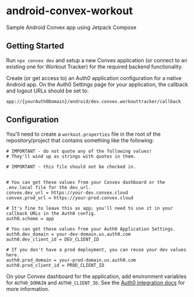 # android-convex-workout
Sample Android Convex app using Jetpack Compose

## Getting Started

Run `npx convex dev` and setup a new Convex application (or connect to an existing one for Workout
Tracker) for the required backend functionality.

Create (or get access to) an Auth0 application configuration for a native Android app. On the Auth0
Settings page for your application, the callback and logout URLs should be set to:

```
app://{yourAuth0Domain}/android/dev.convex.workouttracker/callback
```

## Configuration

You'll need to create a `workout.properties` file in the root of the repository/project that
contains something like the following:

```
# IMPORTANT - do not quote any of the following values!
# They'll wind up as strings with quotes in them.

# IMPORTANT - this file should not be checked in.


# You can get these values from your Convex dashboard or the .env.local file for the dev_url.
convex.dev_url = https://your-dev.convex.cloud
convex.prod_url = https://your-prod.convex.cloud

# It's fine to leave this as app; you'll need to use it in your callback URLs in the Auth0 config.
auth0.scheme = app

# You can get these values from your Auth0 Application Settings.
auth0.dev_domain = your-dev-domain.us.auth0.com
auth0.dev_client_id = DEV_CLIENT_ID

# If you don't have a prod deployment, you can reuse your dev values here.
auth0.prod_domain = your-prod-domain.us.auth0.com
auth0.prod_client_id = PROD_CLIENT_ID
```

On your Convex dashboard for the application, add environment variables for `AUTH0_DOMAIN` and
`AUTH0_CLIENT_ID`. See the
[Auth0 integration docs](https://docs.convex.dev/auth/auth0#configuring-dev-and-prod-tenants) for
more information.
